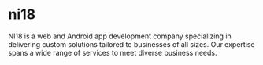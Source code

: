# ni18
 NI18 is a web and Android app development company specializing in delivering custom solutions tailored to businesses of all sizes. Our expertise spans a wide range of services to meet diverse business needs.
